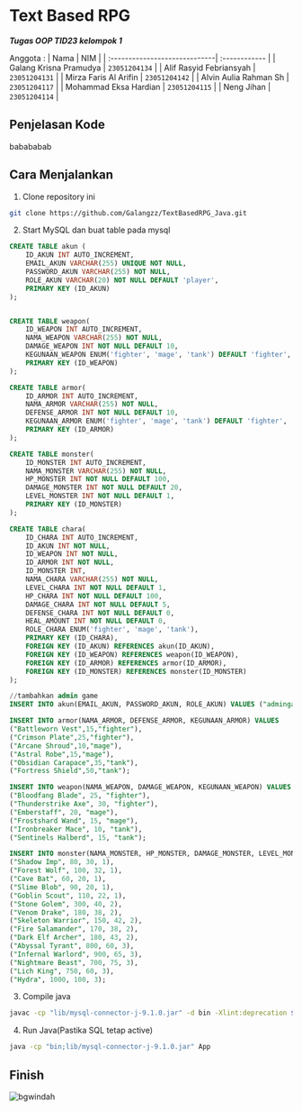 # Text Based RPG
**_Tugas OOP TID23 kelompok 1_**

Anggota :
| Nama                          | NIM           | 
| :-----------------------------| :------------ | 
| Galang Krisna Pramudya        | `23051204134` | 
| Alif Rasyid Febriansyah       | `23051204131` | 
| Mirza Faris Al Arifin         | `23051204142` | 
| Alvin Aulia Rahman Sh         | `23051204117` | 
| Mohammad Eksa Hardian         | `23051204115` | 
| Neng Jihan                    | `23051204114` | 


## Penjelasan Kode
babababab

## Cara Menjalankan
1. Clone repository ini
```bash
git clone https://github.com/Galangzz/TextBasedRPG_Java.git
```

2. Start MySQL dan buat table pada mysql

```sql
CREATE TABLE akun (
    ID_AKUN INT AUTO_INCREMENT,
    EMAIL_AKUN VARCHAR(255) UNIQUE NOT NULL,
    PASSWORD_AKUN VARCHAR(255) NOT NULL,
    ROLE_AKUN VARCHAR(20) NOT NULL DEFAULT 'player',
    PRIMARY KEY (ID_AKUN)
);


CREATE TABLE weapon(
    ID_WEAPON INT AUTO_INCREMENT,
    NAMA_WEAPON VARCHAR(255) NOT NULL,
    DAMAGE_WEAPON INT NOT NULL DEFAULT 10,
    KEGUNAAN_WEAPON ENUM('fighter', 'mage', 'tank') DEFAULT 'fighter',  
    PRIMARY KEY (ID_WEAPON)
);

CREATE TABLE armor(
    ID_ARMOR INT AUTO_INCREMENT,
    NAMA_ARMOR VARCHAR(255) NOT NULL,
    DEFENSE_ARMOR INT NOT NULL DEFAULT 10,
    KEGUNAAN_ARMOR ENUM('fighter', 'mage', 'tank') DEFAULT 'fighter',
    PRIMARY KEY (ID_ARMOR)
);

CREATE TABLE monster(
    ID_MONSTER INT AUTO_INCREMENT,
    NAMA_MONSTER VARCHAR(255) NOT NULL,
    HP_MONSTER INT NOT NULL DEFAULT 100,
    DAMAGE_MONSTER INT NOT NULL DEFAULT 20,
    LEVEL_MONSTER INT NOT NULL DEFAULT 1,
    PRIMARY KEY (ID_MONSTER)
);

CREATE TABLE chara(
    ID_CHARA INT AUTO_INCREMENT,
    ID_AKUN INT NOT NULL,
    ID_WEAPON INT NOT NULL,
    ID_ARMOR INT NOT NULL,
    ID_MONSTER INT,
    NAMA_CHARA VARCHAR(255) NOT NULL,
    LEVEL_CHARA INT NOT NULL DEFAULT 1,
    HP_CHARA INT NOT NULL DEFAULT 100,
    DAMAGE_CHARA INT NOT NULL DEFAULT 5,
    DEFENSE_CHARA INT NOT NULL DEFAULT 0,
    HEAL_AMOUNT INT NOT NULL DEFAULT 0,
    ROLE_CHARA ENUM('fighter', 'mage', 'tank'),
    PRIMARY KEY (ID_CHARA),
    FOREIGN KEY (ID_AKUN) REFERENCES akun(ID_AKUN),
    FOREIGN KEY (ID_WEAPON) REFERENCES weapon(ID_WEAPON),
    FOREIGN KEY (ID_ARMOR) REFERENCES armor(ID_ARMOR),
    FOREIGN KEY (ID_MONSTER) REFERENCES monster(ID_MONSTER)
);

//tambahkan admin game
INSERT INTO akun(EMAIL_AKUN, PASSWORD_AKUN, ROLE_AKUN) VALUES ("admingame@gmail.com", "admin123321nimda", "admin")

INSERT INTO armor(NAMA_ARMOR, DEFENSE_ARMOR, KEGUNAAN_ARMOR) VALUES 
("Battleworn Vest",15,"fighter"),
("Crimson Plate",25,"fighter"),
("Arcane Shroud",10,"mage"),
("Astral Robe",15,"mage"),
("Obsidian Carapace",35,"tank"),
("Fortress Shield",50,"tank");

INSERT INTO weapon(NAMA_WEAPON, DAMAGE_WEAPON, KEGUNAAN_WEAPON) VALUES 
("Bloodfang Blade", 25, "fighter"),
("Thunderstrike Axe", 30, "fighter"),
("Emberstaff", 20, "mage"),
("Frostshard Wand", 15, "mage"),
("Ironbreaker Mace", 10, "tank"),
("Sentinels Halberd", 15, "tank");

INSERT INTO monster(NAMA_MONSTER, HP_MONSTER, DAMAGE_MONSTER, LEVEL_MONSTER) VALUES 
("Shadow Imp", 80, 30, 1),
("Forest Wolf", 100, 32, 1),
("Cave Bat", 60, 20, 1),
("Slime Blob", 90, 20, 1),
("Goblin Scout", 110, 22, 1),
("Stone Golem", 300, 40, 2),
("Venom Drake", 180, 38, 2),
("Skeleton Warrior", 150, 42, 2),
("Fire Salamander", 170, 38, 2),
("Dark Elf Archer", 180, 43, 2),
("Abyssal Tyrant", 800, 60, 3),
("Infernal Warlord", 900, 65, 3),
("Nightmare Beast", 700, 75, 3),
("Lich King", 750, 60, 3),
("Hydra", 1000, 100, 3);

```
3. Compile java
```bash
javac -cp "lib/mysql-connector-j-9.1.0.jar" -d bin -Xlint:deprecation $(find src -name "*.java")
```
4. Run Java(Pastika SQL tetap active)
```bash
java -cp "bin;lib/mysql-connector-j-9.1.0.jar" App
```


## Finish
![bgwindah](https://github.com/user-attachments/assets/cd82d581-8953-4747-b9bf-29a14e273a5b)


